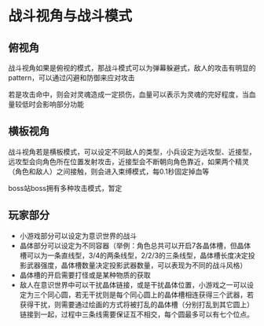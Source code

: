 # 战斗视角与战斗模式
## 俯视角
战斗视角如果是俯视的模式，那战斗模式可以为弹幕躲避式，敌人的攻击有明显的pattern，可以通过闪避和防御来应对攻击

若是攻击命中，则会对灵魂造成一定损伤，血量可以表示为灵魂的完好程度，当血量较低时会影响部分功能

## 横板视角
战斗视角若是横板模式，可以设定不同敌人的类型，小兵设定为远攻型、近接型，远攻型会向角色所在位置发射攻击，近接型会不断朝向角色靠近，如果两个精灵（角色和敌人）之间接触，则会进入束缚模式，每0.1秒固定掉血等

boss站boss拥有多种攻击模式，暂定

## 玩家部分
- 小游戏部分可以设定为意识世界的战斗
- 晶体部分可以设定为不同容器（举例：角色总共可以开启7各晶体槽，但晶体槽可以为一条直线型，3/4的两条线型，2/2/3的三条线型，晶体槽长度决定投影武器强度，晶体槽数量决定投影武器数量，可以表现为不同的战斗风格）
- 晶体槽的开启需要打怪或是某种物质的获取
- 敌人在意识世界中可以干扰晶体链接，或是干扰晶体位置，小游戏之一可以设定为三个同心圆，若无干扰则是每个同心圆上的晶体槽相连获得三个武器，若获得干扰，则需要通过绘画的方式将被打乱的晶体槽（分别打乱到其它圆上）链接到一起，过程中三条线需要保证互不相交，每个圆最多可以有七个位点。